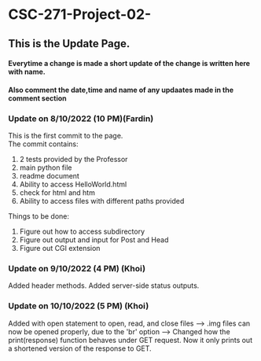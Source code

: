 # CSC-271-Project-02-<br>
## This is the Update Page.<br>
#### Everytime a change is made a short update  of the change is written here with name.<br>
#### Also comment the date,time and name of any updaates made in the comment section<br>

### Update on 8/10/2022 (10 PM)(Fardin)<br>
This is the first commit to the page.<br>
The commit contains:<br> 
1. 2 tests provided by the Professor
2. main python file
3. readme document
4. Ability to access HelloWorld.html
5. check for html and htm
6. Ability to access files with different paths provided

Things to be done:<br>
1. Figure out how to access subdirectory
2. Figure out output and input  for Post and Head
3. Figure out CGI extension

### Update on 9/10/2022 (4 PM) (Khoi)<br>
Added header methods.
Added server-side status outputs.

### Update on 10/10/2022 (5 PM) (Khoi)<br>
Added with open statement to open, read, and close files
--> .img files can now be opened properly, due to the 'br' option
--> Changed how the print(response) function behaves under GET request. Now it only prints out a shortened version of the response to GET.